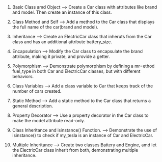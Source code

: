 1. Basic Class amd Object
--> Create a Car class with attributes like brand and model. Then create an instance of this class. 

2. Class Method and Self
--> Add a method to the Car class that displays the full name of the car(brand and model).

3. Inheritance
--> Create an ElectricCar class that inheruts from the Car class and has an additional attribute battery_size.

4. Encapsulation
--> Modify the Car class to encapsulate the brand attribute, making it private, and provide a getter.

5. Polymorphism
--> Demonstrate polymorphism by defining a mr=ethod fuel_type in both Car and ElectricCar classes, but with different behaviors.

6. Class Variables
--> Add a class variable to Car that keeps track of the number of cars created.

7. Static Method
--> Add a static method to the Car class that returns a general description.

8. Property Decorator
--> Use a property decorator in the Car class to make the model attribute read-only.

9. Class Inheritance and isinstance() Function.
--> Demonstrate the use of isinstance() to check if my_tesla is an instance of Car and ElectricCar.

10. Multiple Inheritance
--> Create two classes Battery and Engine, amd let the ElectricCar class inherit from both, demonstrating multiple inheritance.